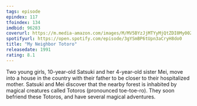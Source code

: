 ```yaml
---
tags: episode
epindex: 117
tfoindex: 134
imdbid: 96283
coverurl: https://m.media-amazon.com/images/M/MV5BYzJjMTYyMjQtZDI0My00ZjE2LTkyNGYtOTllNGQxNDMyZjE0XkEyXkFqcGdeQXVyMTMxODk2OTU@._V1_SY300_CR3,0,202,300_.jpg
spotifyurl: https://open.spotify.com/episode/3gYSmBP6tUpn3aCryH8do0
title: "My Neighbor Totoro"
releasedate: 1991
rating: 8.1
---
```


Two young girls, 10-year-old Satsuki and her 4-year-old sister Mei, move into a house in the country with their father to be closer to their hospitalized mother. Satsuki and Mei discover that the nearby forest is inhabited by magical creatures called Totoros (pronounced toe-toe-ro). They soon befriend these Totoros, and have several magical adventures.